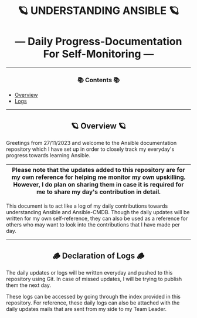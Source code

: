 <div align="center">
  
# 🪐 UNDERSTANDING ANSIBLE 🪐    
# — Daily Progress-Documentation For Self-Monitoring —    

_____________________________________________________________________________________                        

### 📚 Contents 📚
</div>

- [Overview](#overview)
- [Logs](#logs)
_____________________________________________________________________________________      

<div align="center">
   
## 🪐 **Overview** 🪐 
</div>


Greetings from 27/11/2023 and welcome to the Ansible documentation repository which I have set up in order to closely track my everyday's progress towards learning Ansible. 

| **Please note that the updates added to this repository are for my own reference for helping me monitor my own upskilling. However, I do plan on sharing them in case it is required for me to share my day's contribution in detail.** |
|----------|

This document is to act like a log of my daily contributions towards understanding Ansible and Ansible-CMDB. Though the daily updates will be written for my own self-reference, they can also be used as a reference for others who may want to look into the contributions that I have made per day.

_____________________________________________________________________________________   

<div align="center">

## 🪵 **Declaration of Logs** 🪵 
</div>

The daily updates or logs will be written everyday and pushed to this repository using Git. In case of missed updates, I will be trying to publish them the next day. 

These logs can be accessed by going through the index provided in this repository. For reference, these daily logs can also be attached with the daily updates mails that are sent from my side to my Team Leader.
